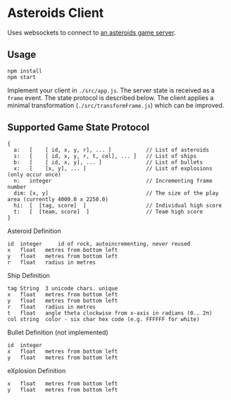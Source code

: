 Asteroids Client
==================

Uses websockets to connect to [an asteroids game server](https://github.com/devstopfix/asteroids-server).

Usage
-----
```
npm install
npm start
```

Implement your client in `./src/app.js`. The server state is received as a `frame` event. The state protocol is described below. The client applies a minimal transformation (`./src/transformFrame.js`) which can be improved. 

Supported Game State Protocol
-----------------------------
```
{
  a:   [    [ id, x, y, r], ... ]           // List of asteroids
  s:   [    [ id, x, y, r, t, col], ... ]   // List of ships
  b:   [    [ id, x, y], ... ]              // List of bullets
  x:   [    [x, y], ... ]                   // List of explosions (only occur once)
  n:   integer                              // Incrementing frame number
  dim: [x, y]                               // The size of the play area (currently 4000.0 x 2250.0)
  hi:  [  [tag, score]  ]                   // Individual high score
  t:   [  [team, score]  ]                  // Team high score
}
```
				
Asteroid Definition
```					
id	integer 	id of rock, autoincrementing, never reused
x	float	metres from bottom left
y	float	metres from bottom left
r	float	radius in metres
```					
Ship Definition
```					
tag	String	3 unicode chars. unique
x	float	metres from bottom left
y	float	metres from bottom left
r	float	radius in metres
t	float	angle theta clockwise from x-axis in radians (0.. 2π)
col	string	color - six char hex code (e.g. FFFFFF for white)
```

Bullet Definition
(not implemented)
```					
id	integer	
x	float	metres from bottom left
y	float	metres from bottom left
```					
eXplosion Definition
```					
x	float	metres from bottom left
y	float	metres from bottom left
```					
